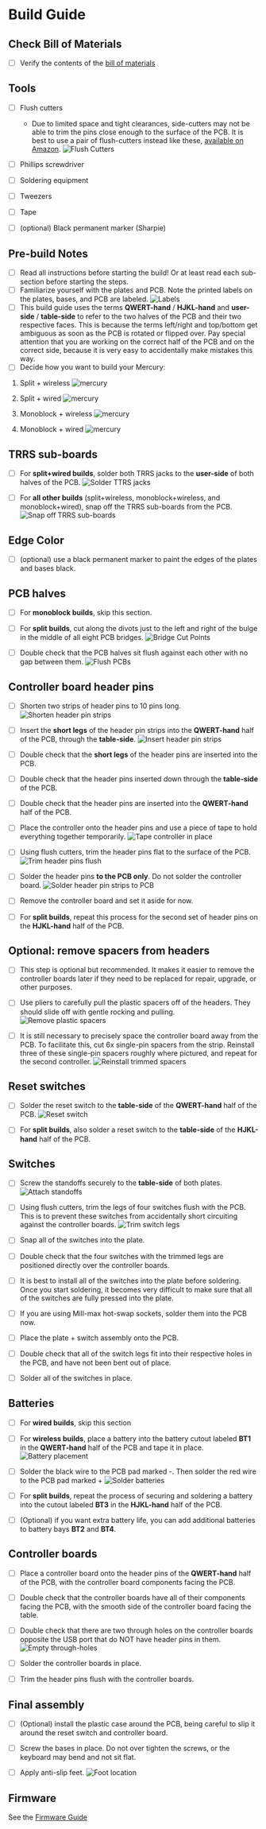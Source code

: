 # Build Guide

 

## Check Bill of Materials
- [ ] Verify the contents of the [bill of materials](/text/bill_of_materials.md)



## Tools
- [ ] Flush cutters
  - Due to limited space and tight clearances, side-cutters may not be able to trim the pins close enough to the surface of the PCB. It is best to use a pair of flush-cutters instead like these, [available on Amazon](https://www.amazon.com/XURON-170-II-Micro-Shear-Flush-Cutter/dp/B07BSSG48F).
  ![Flush Cutters](/images/build/flush_cutters.png)
- [ ] Phillips screwdriver
- [ ] Soldering equipment
- [ ] Tweezers
- [ ] Tape
- [ ] (optional) Black permanent marker (Sharpie)

 

## Pre-build Notes
- [ ] Read all instructions before starting the build! Or at least read each sub-section before starting the steps.
- [ ] Familiarize yourself with the plates and PCB. Note the printed labels on the plates, bases, and PCB are labeled.
![Labels](/images/build/labels.jpg)
- [ ] This build guide uses the terms **QWERT-hand** / **HJKL-hand** and **user-side** / **table-side** to refer to the two halves of the PCB and their two respective faces. This is because the terms left/right and top/bottom get ambiguous as soon as the PCB is rotated or flipped over. Pay special attention that you are working on the correct half of the PCB and on the correct side, because it is very easy to accidentally make mistakes this way.
- [ ] Decide how you want to build your Mercury:
1. Split + wireless
![mercury](/images/split_wireless.jpg)

1. Split + wired
![mercury](/images/split_wired.jpg)

1. Monoblock + wireless
![mercury](/images/merged_wireless.jpg)

1. Monoblock + wired
![mercury](/images/merged_wired.jpg)



## TRRS sub-boards
- [ ] For **split+wired builds**, solder both TRRS jacks to the **user-side** of both halves of the PCB.
![Solder TTRS jacks](/images/build/trrs.jpg)
- [ ] For **all other builds** (split+wireless, monoblock+wireless, and monoblock+wired), snap off the TRRS sub-boards from the PCB.
![Snap off TRRS sub-boards](/images/build/remove_trrs.jpg)

 

## Edge Color
- [ ] (optional) use a black permanent marker to paint the edges of the plates and bases black.

 

## PCB halves
  - [ ] For **monoblock builds**, skip this section.
  - [ ] For **split builds**, cut along the divots just to the left and right of the bulge in the middle of all eight PCB bridges.
![Bridge Cut Points](/images/build/cutpoints.jpg)
  - [ ] Double check that the PCB halves sit flush against each other with no gap between them.
![Flush PCBs](/images/build/flush.jpg)

 

## Controller board header pins
- [ ] Shorten two strips of header pins to 10 pins long.
![Shorten header pin strips](/images/build/shorten_headers.jpg)
- [ ] Insert the **short legs** of the header pin strips into the **QWERT-hand** half of the PCB, through the **table-side**.
![Insert header pin strips](/images/build/insert_headers.jpg)
- [ ] Double check that the **short legs** of the header pins are inserted into the PCB.
- [ ] Double check that the header pins inserted down through the **table-side** of the PCB.
- [ ] Double check that the header pins are inserted into the **QWERT-hand** half of the PCB.
- [ ] Place the controller onto the header pins and use a piece of tape to hold everything together temporarily.
![Tape controller in place](/images/build/tape_controller.jpg)
- [ ] Using flush cutters, trim the header pins flat to the surface of the PCB.
![Trim header pins flush](/images/build/trim_header_pins_flush.jpg)
- [ ] Solder the header pins **to the PCB only**. Do not solder the controller board.
![Solder header pin strips to PCB](/images/build/solder_headers.jpg)
- [ ] Remove the controller board and set it aside for now.
- [ ] For **split builds**, repeat this process for the second set of header pins on the **HJKL-hand** half of the PCB.



## Optional: remove spacers from headers
- [ ] This step is optional but recommended. It makes it easier to remove the controller boards later if they need to be replaced for repair, upgrade, or other purposes.
- [ ] Use pliers to carefully pull the plastic spacers off of the headers. They should slide off with gentle rocking and pulling.
![Remove plastic spacers](/images/build/header_removal.jpg)
- [ ] It is still necessary to precisely space the controller board away from the PCB. To facilitate this, cut 6x single-pin spacers from the strip. Reinstall three of these single-pin spacers roughly where pictured, and repeat for the second controller.
![Reinstall trimmed spacers](/images/build/header_spacers.jpg)

 

## Reset switches
- [ ] Solder the reset switch to the **table-side** of the **QWERT-hand** half of the PCB.
![Reset switch](/images/build/reset.jpg)
- [ ] For **split builds**, also solder a reset switch to the **table-side** of the **HJKL-hand** half of the PCB.

 

## Switches
- [ ] Screw the standoffs securely to the **table-side** of both plates.
![Attach standoffs](/images/build/standoff.jpg)
- [ ] Using flush cutters, trim the legs of four switches flush with the PCB. This is to prevent these switches from accidentally short circuiting against the controller boards.
![Trim switch legs](/images/build/mark_switch_legs.jpg)
- [ ] Snap all of the switches into the plate.
- [ ] Double check that the four switches with the trimmed legs are positioned directly over the controller boards.
- [ ] It is best to install all of the switches into the plate before soldering. Once you start soldering, it becomes very difficult to make sure that all of the switches are fully pressed into the plate.
- [ ] If you are using Mill-max hot-swap sockets, solder them into the PCB now.
- [ ] Place the plate + switch assembly onto the PCB.
- [ ] Double check that all of the switch legs fit into their respective holes in the PCB, and have not been bent out of place.
- [ ] Solder all of the switches in place.

 

## Batteries
- [ ] For **wired builds**, skip this section
- [ ] For **wireless builds**, place a battery into the battery cutout labeled **BT1** in the **QWERT-hand** half of the PCB and tape it in place.
![Battery placement](/images/build/battery_placement.jpg)
- [ ] Solder the black wire to the PCB pad marked -. Then solder the red wire to the PCB pad marked +
![Solder batteries](/images/build/battery_solder.jpg)
- [ ] For **split builds**, repeat the process of securing and soldering a battery into the cutout labeled **BT3** in the **HJKL-hand** half of the PCB.
- [ ] (Optional) if you want extra battery life, you can add additional batteries to battery bays **BT2** and **BT4**.

 

## Controller boards
- [ ] Place a controller board onto the header pins of the **QWERT-hand** half of the PCB, with the controller board components facing the PCB.
- [ ] Double check that the controller boards have all of their components facing the PCB, with the smooth side of the controller board facing the table.
- [ ] Double check that there are two through holes on the controller boards opposite the USB port that do NOT have header pins in them.
![Empty through-holes](/images/build/empty_holes.jpg)
- [ ] Solder the controller boards in place.
- [ ] Trim the header pins flush with the controller boards.

 

## Final assembly
- [ ] (Optional) install the plastic case around the PCB, being careful to slip it around the reset switch and controller board.
- [ ] Screw the bases in place. Do not over tighten the screws, or the keyboard may bend and not sit flat.
- [ ] Apply anti-slip feet.
![Foot location](/images/build/foot_locations.jpg)



## Firmware

See the [Firmware Guide](/BuildGuide/FirmwareGuide.md)
